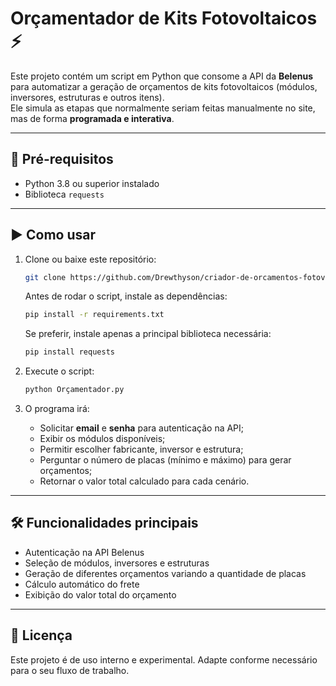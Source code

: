 # Orçamentador de Kits Fotovoltaicos ⚡

Este projeto contém um script em Python que consome a API da **Belenus** para automatizar a geração de orçamentos de kits fotovoltaicos (módulos, inversores, estruturas e outros itens).  
Ele simula as etapas que normalmente seriam feitas manualmente no site, mas de forma **programada e interativa**.

---

## 🚀 Pré-requisitos

- Python 3.8 ou superior instalado
- Biblioteca `requests`

---

## ▶️ Como usar

1. Clone ou baixe este repositório:

   ```bash
   git clone https://github.com/Drewthyson/criador-de-orcamentos-fotovoltaicos.git
   ```
   Antes de rodar o script, instale as dependências:

   ```bash
   pip install -r requirements.txt
   ````

   Se preferir, instale apenas a principal biblioteca necessária:

   ```bash
   pip install requests
   ```

2. Execute o script:

   ```bash
   python Orçamentador.py
   ```

2. O programa irá:

   * Solicitar **email** e **senha** para autenticação na API;
   * Exibir os módulos disponíveis;
   * Permitir escolher fabricante, inversor e estrutura;
   * Perguntar o número de placas (mínimo e máximo) para gerar orçamentos;
   * Retornar o valor total calculado para cada cenário.

---

## 🛠 Funcionalidades principais

* Autenticação na API Belenus
* Seleção de módulos, inversores e estruturas
* Geração de diferentes orçamentos variando a quantidade de placas
* Cálculo automático do frete
* Exibição do valor total do orçamento

---

## 📜 Licença

Este projeto é de uso interno e experimental.
Adapte conforme necessário para o seu fluxo de trabalho.
